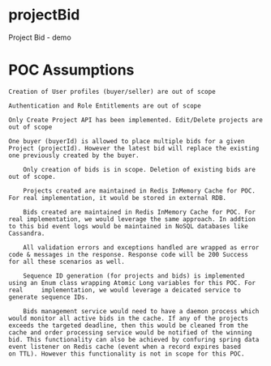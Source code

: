 # projectBid
Project Bid - demo

# POC Assumptions
  	Creation of User profiles (buyer/seller) are out of scope
		
  	Authentication and Role Entitlements are out of scope
		
  	Only Create Project API has been implemented. Edit/Delete projects are out of scope
		
  	One buyer (buyerId) is allowed to place multiple bids for a given Project (projectId). However the latest bid will replace the existing 		one previously created by the buyer.
		
		Only creation of bids is in scope. Deletion of existing bids are out of scope.
		
		Projects created are maintained in Redis InMemory Cache for POC. For real implementation, it would be stored in external RDB.
		
		Bids created are maintained in Redis InMemory Cache for POC. For real implementation, we would leverage the same approach. In addtion       to this bid event logs would be maintained in NoSQL databases like Cassandra.
		
		All validation errors and exceptions handled are wrapped as error code & messages in the response. Response code will be 200 Success       for all these scenarios as well.
		
		Sequence ID generation (for projects and bids) is implemented using an Enum class wrapping Atomic Long variables for this POC. For real     implementation, we would leverage a deicated service to generate sequence IDs.
		
		Bids management service would need to have a daemon process which would monitor all active bids in the cache. If any of the projects       exceeds the targeted deadline, then this would be cleaned from the cache and order processing service would be notified of the winning     bid. This functionality can also be achieved by confuring spring data event listener on Redis cache (event when a record expires based     on TTL). However this functionality is not in scope for this POC.
